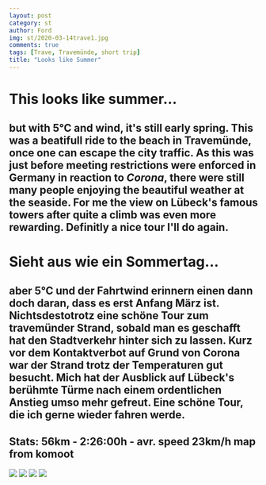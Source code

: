 ```yaml
---
layout: post
category: st
author: Ford
img: st/2020-03-14trave1.jpg
comments: true
tags: [Trave, Travemünde, short trip]
title: "Looks like Summer"
---
```

# This looks like summer...
but with 5°C and wind, it's still early spring.
This was a beatifull ride to the beach in Travemünde, once one can escape the city traffic.
As this was just before meeting restrictions were enforced in Germany in reaction to _Corona_,
there were still many people enjoying the beautiful weather at the seaside.
For me the view on Lübeck's famous towers after quite a climb was even more rewarding.
Definitly a nice tour I'll do again.
---
# Sieht aus wie ein Sommertag...


aber 5°C und der Fahrtwind erinnern einen dann doch daran, dass es
erst Anfang März ist. Nichtsdestotrotz eine schöne Tour zum travemünder Strand,
sobald man es geschafft hat den Stadtverkehr hinter sich zu lassen. Kurz vor dem Kontaktverbot 
auf Grund von Corona war der Strand  trotz der Temperaturen gut besucht.
Mich hat der Ausblick auf Lübeck's berühmte Türme nach einem ordentlichen Anstieg umso mehr
gefreut. Eine schöne Tour, die ich gerne wieder fahren werde.
---
Stats: 56km - 2:26:00h - avr. speed 23km/h map from komoot
---
<img src="{{ site.baseurl}}/assets/img/st/2020-03-14trave0.jpg" class="u-full-width"/>
<img src="{{ site.baseurl}}/assets/img/st/2020-03-14trave1.jpg" class="u-full-width"/>
<img src="{{ site.baseurl}}/assets/img/st/2020-03-14trave2.jpg" class="u-full-width"/>
<img src="{{ site.baseurl}}/assets/img/st/2020-03-14trave3.jpg" class="u-full-width"/>
